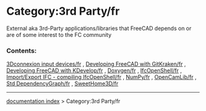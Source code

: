 # Category:3rd Party/fr
External aka 3rd-Party applications/libraries that FreeCAD depends on or are of some interest to the FC community

### Contents:

[3Dconnexion input devices/fr](3Dconnexion_input_devices/fr.md) , [Developing FreeCAD with GitKraken/fr](Developing_FreeCAD_with_GitKraken/fr.md) , [Developing FreeCAD with KDevelop/fr](Developing_FreeCAD_with_KDevelop/fr.md) , [Doxygen/fr](Doxygen/fr.md) , [IfcOpenShell/fr](IfcOpenShell/fr.md) , [Import/Export IFC - compiling IfcOpenShell/fr](Import/Export_IFC_-_compiling_IfcOpenShell/fr.md) , [NumPy/fr](NumPy/fr.md) , [OpenCamLib/fr](OpenCamLib/fr.md) , [Std DependencyGraph/fr](Std_DependencyGraph/fr.md) , [SweetHome3D/fr](SweetHome3D/fr.md)

---
[documentation index](../README.md) > Category:3rd Party/fr
